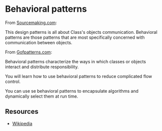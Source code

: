 # Behavioral patterns

From [Sourcemaking.com](https://sourcemaking.com/design_patterns/behavioral_patterns):

This design patterns is all about Class's objects communication. Behavioral patterns are those patterns that are most specifically concerned with communication between objects.

From [Gofpatterns.com](https://www.gofpatterns.com/behavioral-design-patterns/index.php):

Behavioral patterns characterize the ways in which classes or objects interact and distribute responsibility.

You will learn how to use behavioral patterns to reduce complicated flow control.

You can use se behavioral patterns to encapsulate algorithms and dynamically select them at run time.

## Resources

- [Wikipedia](https://en.wikipedia.org/wiki/Behavioral_pattern)